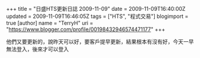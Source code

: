 +++
title = "日盛HTS更新日誌 2009-11-09"
date = 2009-11-09T16:40:00Z
updated = 2009-11-09T16:46:05Z
tags = ["HTS", "程式交易"]
blogimport = true 
[author]
	name = "TerryH"
	uri = "https://www.blogger.com/profile/00198432946574471177"
+++

他們又要更新的，說昨天可以好，要客戶提早更新，結果根本有沒有好，今天一早無法登入，後來才可以登入
